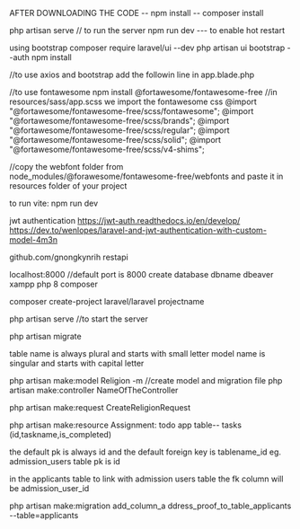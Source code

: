 AFTER DOWNLOADING THE CODE
-- npm install
-- composer install

php artisan serve // to run the server
npm run dev --- to enable hot restart

using bootstrap
composer require laravel/ui --dev
php artisan ui bootstrap --auth
npm install

//to use axios and bootstrap add the followin line in app.blade.php

<script src="https://cdn.jsdelivr.net/npm/axios@1.1.2/dist/axios.min.js"></script>
  <script src="https://cdn.jsdelivr.net/npm/bootstrap@5.3.0/dist/js/bootstrap.bundle.min.js"></script>

//to use fontawesome
npm install @fortawesome/fontawesome-free
//in resources/sass/app.scss we import the fontawesome css
@import "@fortawesome/fontawesome-free/scss/fontawesome";
@import "@fortawesome/fontawesome-free/scss/brands";
@import "@fortawesome/fontawesome-free/scss/regular";
@import "@fortawesome/fontawesome-free/scss/solid";
@import "@fortawesome/fontawesome-free/scss/v4-shims";

//copy the webfont folder from node_modules/@forawesome/fontawesome-free/webfonts and paste it in resources folder of your project

to run vite: npm run dev

jwt authentication
https://jwt-auth.readthedocs.io/en/develop/
https://dev.to/wenlopes/laravel-and-jwt-authentication-with-custom-model-4m3n

github.com/gnongkynrih
restapi

localhost:8000 //default port is 8000
create database dbname
dbeaver
xampp php 8
composer

composer create-project laravel/laravel projectname

php artisan serve //to start the server

php artisan migrate

table name is always plural and starts with small letter
model name is singular and starts with capital letter

php artisan make:model Religion -m //create model and migration file
php artisan make:controller NameOfTheController

php artisan make:request CreateReligionRequest

php artisan make:resource
Assignment:
todo app
table-- tasks (id,taskname,is_completed)

the default pk is always id
and the default foreign key is tablename_id
eg. admission_users table pk is id

in the applicants table to link with admission users table the fk column will be admission_user_id

php artisan make:migration add_column_a
ddress_proof_to_table_applicants --table=applicants
